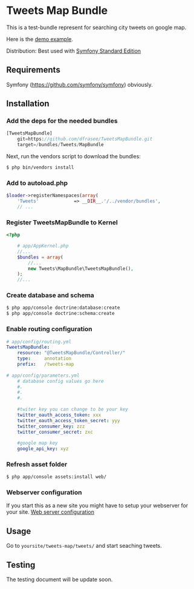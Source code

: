 
Tweets Map Bundle
=================

This is a test-bundle represent for searching city tweets on google map.

Here is the <a target="_blank" href="http://tweetsmap.punkun-arn.com/web">demo example</a>.

Distribution: Best used with <a target="_blank" href="https://github.com/symfony/symfony-standard">Symfony Standard Edition</a>

Requirements
------------

Symfony (https://github.com/symfony/symfony) obviously.

Installation
------------

### Add the deps for the needed bundles

``` php
[TweetsMapBundle]
    git=https://github.com/dfrasee/TweetsMapBundle.git
    target=/bundles/Tweets/MapBundle
```
Next, run the vendors script to download the bundles:

``` bash
$ php bin/vendors install
```

### Add to autoload.php

``` php
$loader->registerNamespaces(array(
    'Tweets'             => __DIR__.'/../vendor/bundles',
    // ...
```

### Register TweetsMapBundle to Kernel

``` php
<?php

    # app/AppKernel.php
    //...
    $bundles = array(
        //...
        new Tweets\MapBundle\TweetsMapBundle(),
    );
    //...
```

### Create database and schema

``` bash
$ php app/console doctrine:database:create
$ php app/console doctrine:schema:create
```

### Enable routing configuration

``` yaml
# app/config/routing.yml
TweetsMapBundle:
    resource: "@TweetsMapBundle/Controller/"
    type:     annotation
    prefix:   /tweets-map
    
# app/config/parameters.yml
    # database config values go here
    #. 
    #.
    #.
    
    #twiter key you can change to be your key
    twitter_oauth_access_token: xxx
    twitter_oauth_access_token_secret: yyy
    twitter_consumer_key: zzz
    twitter_consumer_secret: zxc
    
    #google map key
    google_api_key: xyz
```

### Refresh asset folder

``` bash
$ php app/console assets:install web/
```

### Webserver configuration
If you start this as a new site you might have to setup your webserver for your site.
[Web server configuration](http://symfony.com/doc/current/cookbook/configuration/web_server_configuration.html)

Usage
-----

Go to `yoursite/tweets-map/tweets/` and start seaching tweets.

Testing
-------

The testing document will be update soon.
